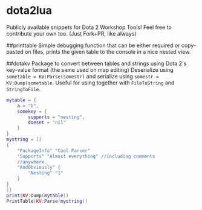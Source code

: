 dota2lua
========

Publicly available snippets for Dota 2 Workshop Tools! 
Feel free to contribute your own too. (Just Fork+PR, like always)

##printtable
Simple debugging function that can be either required or 
copy-pasted on files, prints the given table to the console
in a nice nested view.

##dotakv
Package to convert between tables and strings using 
Dota 2's key-value format (the same used on map editing)
Deserialize using `sometable = KV:Parse(somestr)` and
serialize using `somestr = KV:Dump(sometable`.
Useful for using together with `FileToString` and `StringToFile`.

```lua
mytable = {
	a = "b",
	somekey = {
		supports = "nesting",
		doesnt = "nil"
	}
}
mystring = [[
{
	"PackageInfo" "Cool Parser"
	"Supports" "Almost everything" //including comments
	//anywhere.
	"AndObviously" {
		"Nesting" "1"
	}
}
]]
print(KV:Dump(mytable))
PrintTable(KV:Parse(mystring))
```